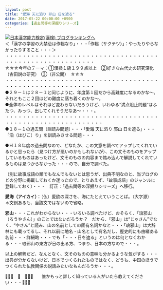 ```yaml
---
layout: post
title: "愛海 天に滔り 邪山 日を遮る"
date: 2017-05-22 00:00:00 +0900
categories: [過去問等の深掘りシリーズ]
---
```


[![](/syuusyuu9701/assets/images/愛海-天に滔り-邪山-日を遮る-br_c_3028_1.gif)](http://blog.with2.net/link.php?1659096:3028 "日本漢字能力検定(漢検) ブログランキングへ")[日本漢字能力検定(漢検) ブログランキングへ](http://blog.with2.net/link.php?1659096:3028)  
＜「漢字の学習の大禁忌は作輟なり」・・・「作輟（サクテツ）」：やったりやらなかったりすること・・・＞  
・・・・・・・・・・・・・・・・・・・・・・・・・・・・・・・・・・・・・・・・・・・・・・・・・・・・・・・・・  
☆☆☆今年のテーマ：①漢検１級１９９点以上　②好きな古代史の研究深化（古田説の研究）　③（非公開）　☆☆☆　　  
・・・・・・・・・・・・・・・・・・・・・・・・・・・・・・・・・・・・・・・・・・・・・・・・・・・・・・・・・  
●２９－１は２８－１と同じように、年度第１回だから高難度になるのかな～。それともここ２回ほどの難度に落ち着くのかな～。  
●全体のレベルはそれほど変わらないだろうけど、いわゆる“満点阻止問題”はふたつ、みっつ、出してくれそうだなあ～・・・。  
・・・・・・・・・・・・・・・・・・・・・・・・・・・・・・・・・・・・・・・・・・・・・・・・・・・・・・・・・・・  
●１８－１の過去問（訓読み問題）・・・「愛海 天に滔り 邪山 日を遮る」・・・「滔（はびこ）り」を訓読みさせる問題・・・  
  
●Ｈ１８年度の過去問なので、どなたか、この文意を調べてアップしてくれているかと思ったら（見つけ方が悪いのかもしれないが）、この文そのものをアップしているものはあったけど、文そのものの内容まで踏み込んで解説してくれているものは見つからなかった・・・ので、自分で調べた。  
  
（別に故事成語の類でもなんでもないとは思うが、出典不明なのと、当ブログのどの分野に掲載しておくか迷ったので、とりあえず、「故事成語」のジャンルに登録しておく）・・・　訂正：「過去問等の深掘りシリーズ」へ移行。  
  
  
**愛海（アイカイ）**：（仏）愛欲の深さを、海にたとえていうことば。（大字源）　　＊文例あるも、当該文ではないので省略。  
  
**邪山**・・・これがわからない・・・いろいろ調べたけど、おそらく、「琅邪山（ろうやさん）」のことではないだろうか？　だから、「邪山」は“じゃさん”でなく、“やさん”と読み、山の名前としての固有名詞かなと・・・「琅邪山」は大辞林にも載ってるし、それ以前に地名・山名として有名だし、歴史的にも由緒ある名前・・・詳細略・・・でも「・・・日を遮る」というのは何となくわかる・・・琅邪山の東方が日の出る方、つまり、日本の方なので・・・。  
  
以上の解釈だど、なんとなく、文そのものの意味も分かるような気がする・・・  
出典が分からないけど、日本でつくられたものではなく、どうも、中国のほうでつくられた仏教関係の説話みたいなもんだろうか・・・。  
  
👋👋👋　🐔　👋👋👋　　誰かもっと詳しく知っている人がいたら教えてください・・・👋👋👋  